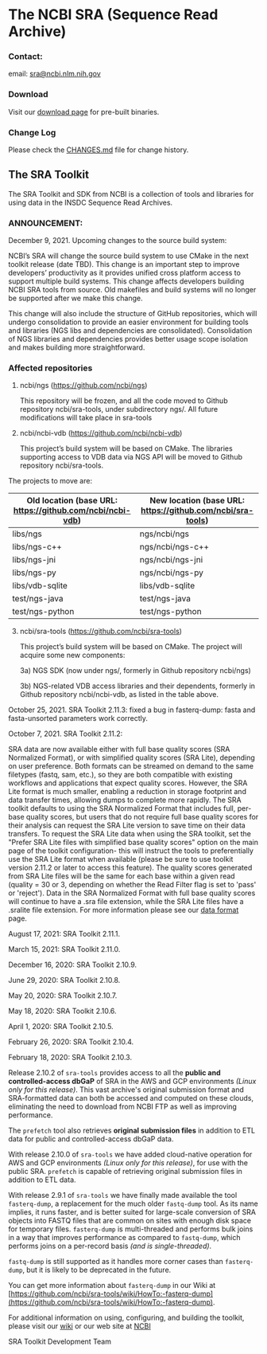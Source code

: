 # The NCBI SRA (Sequence Read Archive)

### Contact:
email: sra@ncbi.nlm.nih.gov

### Download
Visit our [download page](https://github.com/ncbi/sra-tools/wiki/01.-Downloading-SRA-Toolkit) for pre-built binaries.

### Change Log
Please check the [CHANGES.md](CHANGES.md) file for change history.

## The SRA Toolkit
The SRA Toolkit and SDK from NCBI is a collection of tools and libraries for
using data in the INSDC Sequence Read Archives.

### ANNOUNCEMENT:

December 9, 2021. Upcoming changes to the source build system:

NCBI’s SRA will change the source build system to use CMake in the next toolkit release (date TBD). This change is an important step to improve developers’ productivity as it provides unified cross platform access to support multiple build systems. This change affects developers building NCBI SRA tools from source. Old makefiles and build systems will no longer be supported after we make this change.

This change will also include the structure of GitHub repositories, which will undergo consolidation to provide an easier environment for building tools and libraries (NGS libs and dependencies are consolidated). Consolidation of NGS libraries and dependencies provides better usage scope isolation and makes building more straightforward.

### **Affected repositories**

1) ncbi/ngs (https://github.com/ncbi/ngs)

   This repository will be frozen, and all the code moved to Github repository ncbi/sra-tools, under subdirectory ngs/. All future modifications will take place in sra-tools

2) ncbi/ncbi-vdb (https://github.com/ncbi/ncbi-vdb)

   This project’s build system will be based on CMake. The libraries supporting access to VDB data via NGS API will be moved to Github repository 
   ncbi/sra-tools. 

The projects to move are: 

| Old location (base URL: https://github.com/ncbi/ncbi-vdb) | New location (base URL: https://github.com/ncbi/sra-tools) |
| --------------------------------------------------------- | ---------------------------------------------------------- |
| libs/ngs | ngs/ncbi/ngs |
| libs/ngs-c++ | ngs/ncbi/ngs-c++ |
| libs/ngs-jni | ngs/ncbi/ngs-jni |
| libs/ngs-py | ngs/ncbi/ngs-py |
| libs/vdb-sqlite | libs/vdb-sqlite |
| test/ngs-java | test/ngs-java |
| test/ngs-python | test/ngs-python |


3) ncbi/sra-tools (https://github.com/ncbi/sra-tools)

   This project’s build system will be based on CMake. The project will acquire some new components:

      3a) NGS SDK (now under ngs/, formerly in Github repository ncbi/ngs)
       
      3b) NGS-related VDB access libraries and their dependents, formerly in Github repository ncbi/ncbi-vdb, as listed in the table above.
       
       
October 25, 2021. SRA Toolkit 2.11.3:
fixed a bug in fasterq-dump: fasta and fasta-unsorted parameters work correctly.

October 7, 2021. SRA Toolkit 2.11.2:

SRA data are now available either with full base quality scores (SRA Normalized Format), or with simplified quality scores (SRA Lite), depending on user preference. Both formats can be streamed on demand to the same filetypes (fastq, sam, etc.), so they are both compatible with existing workflows and applications that expect quality scores. However, the SRA Lite format is much smaller, enabling a reduction in storage footprint and data transfer times, allowing dumps to complete more rapidly. The SRA toolkit defaults to using the SRA Normalized Format that includes full, per-base quality scores, but users that do not require full base quality scores for their analysis can request the SRA Lite version to save time on their data transfers. To request the SRA Lite data when using the SRA toolkit, set the "Prefer SRA Lite files with simplified base quality scores" option on the main page of the toolkit configuration- this will instruct the tools to preferentially use the SRA Lite format when available (please be sure to use toolkit version 2.11.2 or later to access this feature). The quality scores generated from SRA Lite files will be the same for each base within a given read (quality = 30 or 3, depending on whether the Read Filter flag is set to 'pass' or 'reject'). Data in the SRA Normalized Format with full base quality scores will continue to have a .sra file extension, while the SRA Lite files have a .sralite file extension. For more information please see our [data format](https://www.ncbi.nlm.nih.gov/sra/docs/sra-data-formats/) page.

August 17, 2021: SRA Toolkit 2.11.1.

March 15, 2021: SRA Toolkit 2.11.0.

December 16, 2020: SRA Toolkit 2.10.9.

June 29, 2020: SRA Toolkit 2.10.8.

May 20, 2020: SRA Toolkit 2.10.7.

May 18, 2020: SRA Toolkit 2.10.6.

April 1, 2020: SRA Toolkit 2.10.5.

February 26, 2020: SRA Toolkit 2.10.4.

February 18, 2020: SRA Toolkit 2.10.3.

Release 2.10.2 of `sra-tools` provides access to all the **public and controlled-access dbGaP** of SRA in the AWS and GCP environments _(Linux only for this release)_. This vast archive's original submission format and SRA-formatted data can both be accessed and computed on these clouds, eliminating the need to download from NCBI FTP as well as improving performance.

The `prefetch` tool also retrieves **original submission files** in addition to ETL data for public and controlled-access dbGaP data.

With release 2.10.0 of `sra-tools` we have added cloud-native operation for AWS and GCP environments _(Linux only for this release)_, for use with the public SRA. `prefetch` is capable of retrieving original submission files in addition to ETL data.

With release 2.9.1 of `sra-tools` we have finally made available the tool `fasterq-dump`, a replacement for the much older `fastq-dump` tool. As its name implies, it runs faster, and is better suited for large-scale conversion of SRA objects into FASTQ files that are common on sites with enough disk space for temporary files. `fasterq-dump` is multi-threaded and performs bulk joins in a way that improves performance as compared to `fastq-dump`, which performs joins on a per-record basis _(and is single-threaded)_.

`fastq-dump` is still supported as it handles more corner cases than `fasterq-dump`, but it is likely to be deprecated in the future.

You can get more information about `fasterq-dump` in our Wiki at [https://github.com/ncbi/sra-tools/wiki/HowTo:-fasterq-dump](https://github.com/ncbi/sra-tools/wiki/HowTo:-fasterq-dump).

For additional information on using, configuring, and building the toolkit,
please visit our [wiki](https://github.com/ncbi/sra-tools/wiki)
or our web site at [NCBI](http://www.ncbi.nlm.nih.gov/Traces/sra/?view=toolkit_doc)


SRA Toolkit Development Team

